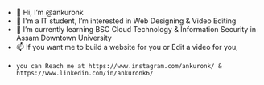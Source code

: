 - 👋 Hi, I’m @ankuronk
- 👀 I'm a IT student, I’m interested in Web Designing & Video Editing
- 🌱 I’m currently learning BSC Cloud Technology & Information Security in Assam Downtown University
- 📫 If you want me to build a website for you or Edit a video for you,
-     you can Reach me at https://www.instagram.com/ankuronk/ & https://www.linkedin.com/in/ankuronk6/

<!---
ankuronk/ankuronk is a ✨ special ✨ repository because its `README.md` (this file) appears on your GitHub profile.
You can click the Preview link to take a look at your changes.
--->
